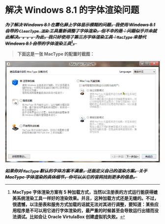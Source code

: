<link href="../css/style.css" rel="stylesheet" type="text/css" />

# 解决 Windows 8.1 的字体渲染问题

***~~为了解决 Windows 8.1 在雾化屏上字体显示模糊的问题，我使用 Windows 8.1 自带的  `ClearType 渲染` 工具重新调整了字体渲染，但不幸的是：问题似乎并未就此解决。。。。为此，我只好使用了第三方字体渲染工具：`MacType` 来替代 Windows 8.1 自带的字体渲染工具[^1]。~~***

> **下面这是一张 MacType 的配置时截图：**

![](images/1543937290_533.png)

***~~如果你对 `MacType` 默认的字体方案不满意，还能定义自己的渲染方案。关于 MacType 字体渲染的具体细节，你可以从它的官网找到更多的信息。~~***
 
[^1]: **MacType 字体渲染方案有 5 种加载方式，当然以注册表的方式运行能获得媲美系统渲染工具一样好的渲染效果。并且，这种加载方式还是无缝的。不过，很遗憾，以注册表和服务方式加载的话就无法对其进行调整，要知道：某些应用程序是不可以用它进行字体渲染的，最严重的时候甚至会导致运行出错而没法调试。比如会让 Oracle VirtulaBox 创建虚拟机失败。**

[^2]: 更不幸的是，一些版本旧一点的应用程序并不提供 windows 8.1 所谓的高分屏支持，在这种显示器上表现的很不友好，如此想要提升视觉上的体验，甚至还要适当调整显示器的默认缩放来适应这些应用程序！另外，一些旧版本的程序要想版本较新的 windows(比如 win 8)运行，还要对兼容性设置进行调整才能使应用程序正常工作外带显示正常。应用程序或者其快捷方式 -> 右键 -> 属性 -> 兼容性选项卡-> 勾选高 DPI 设置时禁用显示缩放。

[^3]:  比如要将默认缩放 125% 调整到 130%，方法是：桌面右键 -> 个性化 -> 显示 -> 自定义大小选项并勾选让我选择一个适合我的所有显示器的缩放级别 ；对于那些没有提供更改软件界面字体的程序，还要调整默认的应用程序菜单等字体大小。方法如上：仅更改文本大小 -> 菜单..... -> 然后点击应用 
